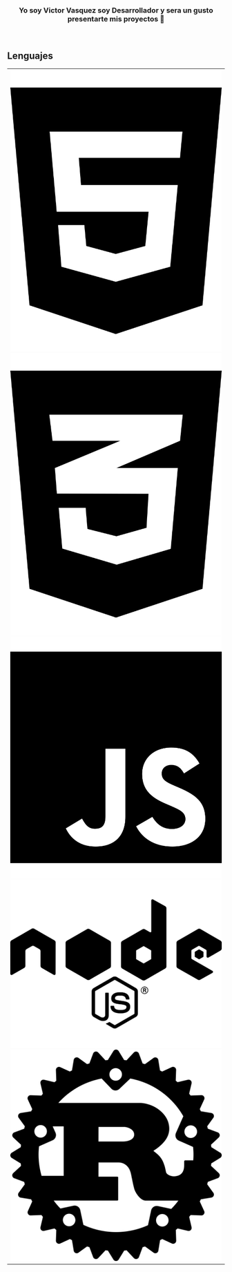 ### <div align="center">Yo soy Victor Vasquez soy Desarrollador y sera un gusto presentarte mis proyectos 🚀</div>  

<br/>  


## Lenguajes 
<table><tr><td valign="top" width="33%">

<img src="https://raw.githubusercontent.com/VictorVasquezZT2005/VictorVasquezZT2005-Cloud/main/img/html5.svg">
<img src="https://raw.githubusercontent.com/VictorVasquezZT2005/VictorVasquezZT2005-Cloud/main/img/css.svg">
<img src="https://raw.githubusercontent.com/VictorVasquezZT2005/VictorVasquezZT2005-Cloud/main/img/js.svg">
<img src="https://raw.githubusercontent.com/VictorVasquezZT2005/VictorVasquezZT2005-Cloud/main/img/node.svg">
<img src="https://raw.githubusercontent.com/VictorVasquezZT2005/VictorVasquezZT2005-Cloud/main/img/rust.svg">
